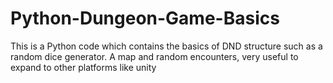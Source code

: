 # Python-Dungeon-Game-Basics
This is a Python code which contains the basics of DND structure such as a random dice generator. A map and random encounters, very useful to expand to other platforms like unity
